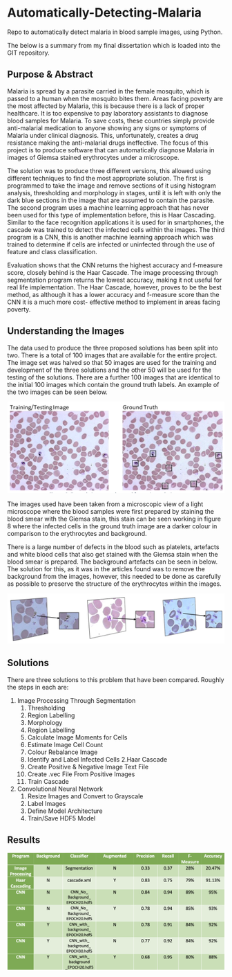 # Automatically-Detecting-Malaria
Repo to automatically detect malaria in blood sample images, using Python.

The below is a summary from my final dissertation which is loaded into the GIT repository.

## Purpose & Abstract

Malaria is spread by a parasite carried in the female mosquito, which is passed to a human when the mosquito bites them. Areas facing poverty are the most affected by Malaria, this is because there is a lack of proper healthcare. It is too expensive to pay laboratory assistants to diagnose blood samples for Malaria. To save costs, these countries simply provide anti-malarial medication to anyone showing any signs or symptoms of Malaria under clinical diagnosis. This, unfortunately, creates a drug resistance making the anti-malarial drugs ineffective. The focus of this project is to produce software that can automatically diagnose Malaria in images of Giemsa stained erythrocytes under a microscope.

The solution was to produce three different versions, this allowed using different techniques to find the most appropriate solution. The first is programmed to take the image and remove sections of it using histogram analysis, thresholding and morphology in stages, until it is left with only the dark blue sections in the image that are assumed to contain the parasite. The second program uses a machine learning approach that has never been used for this type of implementation before, this is Haar Cascading. Similar to the face recognition applications it is used for in smartphones, the cascade was trained to detect the infected cells within the images. The third program is a CNN, this is another machine learning approach which was trained to determine if cells are infected or uninfected through the use of feature and class classification.

Evaluation shows that the CNN returns the highest accuracy and f-measure score, closely behind is the Haar Cascade. The image processing through segmentation program returns the lowest accuracy, making it not useful for real life implementation. The Haar Cascade, however, proves to be the best method, as although it has a lower accuracy and f-measure score than the CNN it is a much more cost- effective method to implement in areas facing poverty.

## Understanding the Images

The data used to produce the three proposed solutions has been split into two. There is a total of 100 images that are available for the entire project. The image set was halved so that 50 images are used for the training and development of the three solutions and the other 50 will be used for the testing of the solutions. There are a further 100 images that are identical to the initial 100 images which contain the ground truth labels. An example of the two images can be seen below.

![Example images to be used for project solutions](Images/Image1.png)

The images used have been taken from a microscopic view of a light microscope where the blood samples were first prepared by staining the blood smear with the Giemsa stain, this stain can be seen working in figure 8 where the infected cells in the ground truth image are a darker colour in comparison to the erythrocytes and background.

There is a large number of defects in the blood such as platelets, artefacts and white blood cells that also get stained with the Giemsa stain when the blood smear is prepared. The background artefacts can be seen in below. The solution for this, as it was in the articles found was to remove the background from the images, however, this needed to be done as carefully as possible to preserve the structure of the erythrocytes within the images.

![Background defects](Images/Image2.png)

## Solutions

There are three solutions to this problem that have been compared. Roughly the steps in each are:

1. Image Processing Through Segmentation
    1. Thresholding
    1. Region Labelling
    1. Morphology
    1. Region Labelling
    1. Calculate Image Moments for Cells
    1. Estimate Image Cell Count
    1. Colour Rebalance Image
    1. Identify and Label Infected Cells
2.Haar Cascade 
    1. Create Positive & Negative Image Text File
    1. Create .vec File From Positive Images
    1. Train Cascade
3. Convolutional Neural Network
    1. Resize Images and Convert to Grayscale
    1. Label Images
    1. Define Model Architecture
    1. Train/Save HDF5 Model

## Results

![Results Table](Images/Image3.png)


